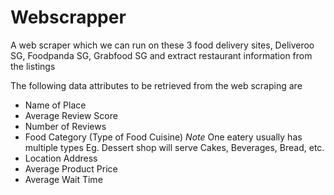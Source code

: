 # Webscrapper
A web scraper which we can run on these 3
food delivery sites, Deliveroo SG, Foodpanda SG, Grabfood SG and extract restaurant
information from the listings

The following data attributes to be retrieved from the web scraping are
- Name of Place
- Average Review Score
- Number of Reviews
- Food Category (Type of Food Cuisine) *Note* One eatery usually has multiple types Eg.
Dessert shop will serve Cakes, Beverages, Bread, etc.
- Location Address
- Average Product Price
- Average Wait Time

